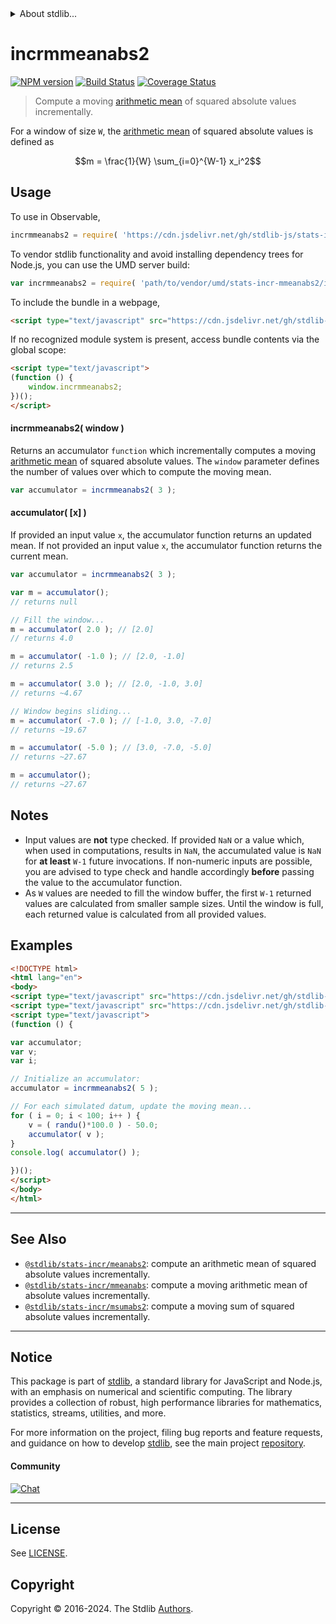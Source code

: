 <!--

@license Apache-2.0

Copyright (c) 2018 The Stdlib Authors.

Licensed under the Apache License, Version 2.0 (the "License");
you may not use this file except in compliance with the License.
You may obtain a copy of the License at

   http://www.apache.org/licenses/LICENSE-2.0

Unless required by applicable law or agreed to in writing, software
distributed under the License is distributed on an "AS IS" BASIS,
WITHOUT WARRANTIES OR CONDITIONS OF ANY KIND, either express or implied.
See the License for the specific language governing permissions and
limitations under the License.

-->


<details>
  <summary>
    About stdlib...
  </summary>
  <p>We believe in a future in which the web is a preferred environment for numerical computation. To help realize this future, we've built stdlib. stdlib is a standard library, with an emphasis on numerical and scientific computation, written in JavaScript (and C) for execution in browsers and in Node.js.</p>
  <p>The library is fully decomposable, being architected in such a way that you can swap out and mix and match APIs and functionality to cater to your exact preferences and use cases.</p>
  <p>When you use stdlib, you can be absolutely certain that you are using the most thorough, rigorous, well-written, studied, documented, tested, measured, and high-quality code out there.</p>
  <p>To join us in bringing numerical computing to the web, get started by checking us out on <a href="https://github.com/stdlib-js/stdlib">GitHub</a>, and please consider <a href="https://opencollective.com/stdlib">financially supporting stdlib</a>. We greatly appreciate your continued support!</p>
</details>

# incrmmeanabs2

[![NPM version][npm-image]][npm-url] [![Build Status][test-image]][test-url] [![Coverage Status][coverage-image]][coverage-url] <!-- [![dependencies][dependencies-image]][dependencies-url] -->

> Compute a moving [arithmetic mean][arithmetic-mean] of squared absolute values incrementally.

<section class="intro">

For a window of size `W`, the [arithmetic mean][arithmetic-mean] of squared absolute values is defined as

<!-- <equation class="equation" label="eq:arithmetic_mean_squared_absolute_values" align="center" raw="m = \frac{1}{W} \sum_{i=0}^{W-1} x_i^2" alt="Equation for the arithmetic mean of squared absolute values."> -->

```math
m = \frac{1}{W} \sum_{i=0}^{W-1} x_i^2
```

<!-- <div class="equation" align="center" data-raw-text="m = \frac{1}{W} \sum_{i=0}^{W-1} x_i^2" data-equation="eq:arithmetic_mean_squared_absolute_values">
    <img src="https://cdn.jsdelivr.net/gh/stdlib-js/stdlib@320a89534d4f59b82d162f31e968222555dae2f7/lib/node_modules/@stdlib/stats/incr/mmeanabs2/docs/img/equation_arithmetic_mean_squared_absolute_values.svg" alt="Equation for the arithmetic mean of squared absolute values.">
    <br>
</div> -->

<!-- </equation> -->

</section>

<!-- /.intro -->



<section class="usage">

## Usage

To use in Observable,

```javascript
incrmmeanabs2 = require( 'https://cdn.jsdelivr.net/gh/stdlib-js/stats-incr-mmeanabs2@umd/browser.js' )
```

To vendor stdlib functionality and avoid installing dependency trees for Node.js, you can use the UMD server build:

```javascript
var incrmmeanabs2 = require( 'path/to/vendor/umd/stats-incr-mmeanabs2/index.js' )
```

To include the bundle in a webpage,

```html
<script type="text/javascript" src="https://cdn.jsdelivr.net/gh/stdlib-js/stats-incr-mmeanabs2@umd/browser.js"></script>
```

If no recognized module system is present, access bundle contents via the global scope:

```html
<script type="text/javascript">
(function () {
    window.incrmmeanabs2;
})();
</script>
```

#### incrmmeanabs2( window )

Returns an accumulator `function` which incrementally computes a moving [arithmetic mean][arithmetic-mean] of squared absolute values. The `window` parameter defines the number of values over which to compute the moving mean.

```javascript
var accumulator = incrmmeanabs2( 3 );
```

#### accumulator( \[x] )

If provided an input value `x`, the accumulator function returns an updated mean. If not provided an input value `x`, the accumulator function returns the current mean.

```javascript
var accumulator = incrmmeanabs2( 3 );

var m = accumulator();
// returns null

// Fill the window...
m = accumulator( 2.0 ); // [2.0]
// returns 4.0

m = accumulator( -1.0 ); // [2.0, -1.0]
// returns 2.5

m = accumulator( 3.0 ); // [2.0, -1.0, 3.0]
// returns ~4.67

// Window begins sliding...
m = accumulator( -7.0 ); // [-1.0, 3.0, -7.0]
// returns ~19.67

m = accumulator( -5.0 ); // [3.0, -7.0, -5.0]
// returns ~27.67

m = accumulator();
// returns ~27.67
```

</section>

<!-- /.usage -->

<section class="notes">

## Notes

-   Input values are **not** type checked. If provided `NaN` or a value which, when used in computations, results in `NaN`, the accumulated value is `NaN` for **at least** `W-1` future invocations. If non-numeric inputs are possible, you are advised to type check and handle accordingly **before** passing the value to the accumulator function.
-   As `W` values are needed to fill the window buffer, the first `W-1` returned values are calculated from smaller sample sizes. Until the window is full, each returned value is calculated from all provided values.

</section>

<!-- /.notes -->

<section class="examples">

## Examples

<!-- eslint no-undef: "error" -->

```html
<!DOCTYPE html>
<html lang="en">
<body>
<script type="text/javascript" src="https://cdn.jsdelivr.net/gh/stdlib-js/random-base-randu@umd/browser.js"></script>
<script type="text/javascript" src="https://cdn.jsdelivr.net/gh/stdlib-js/stats-incr-mmeanabs2@umd/browser.js"></script>
<script type="text/javascript">
(function () {

var accumulator;
var v;
var i;

// Initialize an accumulator:
accumulator = incrmmeanabs2( 5 );

// For each simulated datum, update the moving mean...
for ( i = 0; i < 100; i++ ) {
    v = ( randu()*100.0 ) - 50.0;
    accumulator( v );
}
console.log( accumulator() );

})();
</script>
</body>
</html>
```

</section>

<!-- /.examples -->

<!-- Section for related `stdlib` packages. Do not manually edit this section, as it is automatically populated. -->

<section class="related">

* * *

## See Also

-   <span class="package-name">[`@stdlib/stats-incr/meanabs2`][@stdlib/stats/incr/meanabs2]</span><span class="delimiter">: </span><span class="description">compute an arithmetic mean of squared absolute values incrementally.</span>
-   <span class="package-name">[`@stdlib/stats-incr/mmeanabs`][@stdlib/stats/incr/mmeanabs]</span><span class="delimiter">: </span><span class="description">compute a moving arithmetic mean of absolute values incrementally.</span>
-   <span class="package-name">[`@stdlib/stats-incr/msumabs2`][@stdlib/stats/incr/msumabs2]</span><span class="delimiter">: </span><span class="description">compute a moving sum of squared absolute values incrementally.</span>

</section>

<!-- /.related -->

<!-- Section for all links. Make sure to keep an empty line after the `section` element and another before the `/section` close. -->


<section class="main-repo" >

* * *

## Notice

This package is part of [stdlib][stdlib], a standard library for JavaScript and Node.js, with an emphasis on numerical and scientific computing. The library provides a collection of robust, high performance libraries for mathematics, statistics, streams, utilities, and more.

For more information on the project, filing bug reports and feature requests, and guidance on how to develop [stdlib][stdlib], see the main project [repository][stdlib].

#### Community

[![Chat][chat-image]][chat-url]

---

## License

See [LICENSE][stdlib-license].


## Copyright

Copyright &copy; 2016-2024. The Stdlib [Authors][stdlib-authors].

</section>

<!-- /.stdlib -->

<!-- Section for all links. Make sure to keep an empty line after the `section` element and another before the `/section` close. -->

<section class="links">

[npm-image]: http://img.shields.io/npm/v/@stdlib/stats-incr-mmeanabs2.svg
[npm-url]: https://npmjs.org/package/@stdlib/stats-incr-mmeanabs2

[test-image]: https://github.com/stdlib-js/stats-incr-mmeanabs2/actions/workflows/test.yml/badge.svg?branch=v0.2.0
[test-url]: https://github.com/stdlib-js/stats-incr-mmeanabs2/actions/workflows/test.yml?query=branch:v0.2.0

[coverage-image]: https://img.shields.io/codecov/c/github/stdlib-js/stats-incr-mmeanabs2/main.svg
[coverage-url]: https://codecov.io/github/stdlib-js/stats-incr-mmeanabs2?branch=main

<!--

[dependencies-image]: https://img.shields.io/david/stdlib-js/stats-incr-mmeanabs2.svg
[dependencies-url]: https://david-dm.org/stdlib-js/stats-incr-mmeanabs2/main

-->

[chat-image]: https://img.shields.io/gitter/room/stdlib-js/stdlib.svg
[chat-url]: https://app.gitter.im/#/room/#stdlib-js_stdlib:gitter.im

[stdlib]: https://github.com/stdlib-js/stdlib

[stdlib-authors]: https://github.com/stdlib-js/stdlib/graphs/contributors

[umd]: https://github.com/umdjs/umd
[es-module]: https://developer.mozilla.org/en-US/docs/Web/JavaScript/Guide/Modules

[deno-url]: https://github.com/stdlib-js/stats-incr-mmeanabs2/tree/deno
[deno-readme]: https://github.com/stdlib-js/stats-incr-mmeanabs2/blob/deno/README.md
[umd-url]: https://github.com/stdlib-js/stats-incr-mmeanabs2/tree/umd
[umd-readme]: https://github.com/stdlib-js/stats-incr-mmeanabs2/blob/umd/README.md
[esm-url]: https://github.com/stdlib-js/stats-incr-mmeanabs2/tree/esm
[esm-readme]: https://github.com/stdlib-js/stats-incr-mmeanabs2/blob/esm/README.md
[branches-url]: https://github.com/stdlib-js/stats-incr-mmeanabs2/blob/main/branches.md

[stdlib-license]: https://raw.githubusercontent.com/stdlib-js/stats-incr-mmeanabs2/main/LICENSE

[arithmetic-mean]: https://en.wikipedia.org/wiki/Arithmetic_mean

<!-- <related-links> -->

[@stdlib/stats/incr/meanabs2]: https://github.com/stdlib-js/stats-incr-meanabs2/tree/umd

[@stdlib/stats/incr/mmeanabs]: https://github.com/stdlib-js/stats-incr-mmeanabs/tree/umd

[@stdlib/stats/incr/msumabs2]: https://github.com/stdlib-js/stats-incr-msumabs2/tree/umd

<!-- </related-links> -->

</section>

<!-- /.links -->
